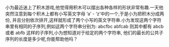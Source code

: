 小为最近迷上了积木游戏,他觉得用积木可以摆出各种各样的形状非常有趣.一天他突然注意到每个积木上都有小写英文字母 ‘a’ - ‘z’中的一个,于是小为把积木分成两份, 并且分别依次排开,这样就形成了两个小写的英文字符串.小为发现这两个字符串里有相同的子序列,例如这两个字符串分别为:
abcfbc
abfcab
则其中都有 abcb 或者 abfb 这样的子序列,小为想知道对于给定的两个字符串, 他们的最长的公共子序列的长度是多少呢,你能帮助他吗？
